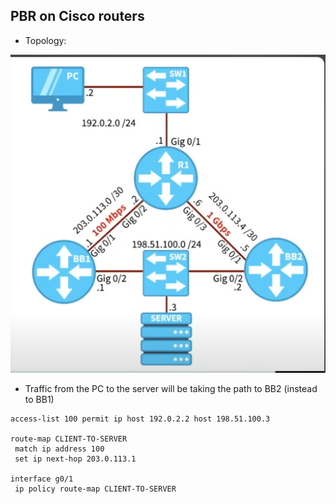 ## PBR on Cisco routers

- Topology:

![Topology](pbr-topology.png)


- Traffic from the PC  to the server will be taking the path to BB2 (instead to BB1)

```
access-list 100 permit ip host 192.0.2.2 host 198.51.100.3 

route-map CLIENT-TO-SERVER 
 match ip address 100
 set ip next-hop 203.0.113.1
 
interface g0/1
 ip policy route-map CLIENT-TO-SERVER 
```

